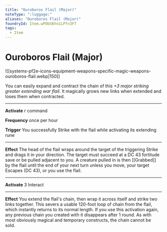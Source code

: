 ```yaml
---
title: "Ouroboros Flail (Major)"
noteType: ":luggage:"
aliases: "Ouroboros Flail (Major)"
foundryId: Item.wPObSKhn1LPfn3FT
tags:
  - Item
---
```


# Ouroboros Flail (Major)
![[systems-pf2e-icons-equipment-weapons-specific-magic-weapons-ouroboros-flail.webp|150]]

You can easily expand and contract the chain of this _+3 major striking greater extending war flail_. It magically grows new links when extended and loses them when contracted.

* * *

**Activate** r command

**Frequency** once per hour

**Trigger** You successfully Strike with the flail while activating its extending rune

* * *

**Effect** The head of the flail wraps around the target of the triggering Strike and drags it in your direction. The target must succeed at a DC 43 fortitude save or be pulled adjacent to you. A creature pulled in is then [[Grabbed]] by the flail until the end of your next turn unless you move, your target Escapes (DC 43), or you use the flail.

* * *

**Activate** 3 Interact

* * *

**Effect** You extend the flail's chain, then wrap it across itself and strike two links together. This severs a usable 120-foot loop of chain from the flail, which instantly returns to its normal length. If you use this activation again, any previous chain you created with it disappears after 1 round. As with most obviously magical and temporary constructs, the chain cannot be sold.
